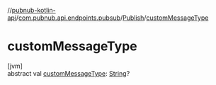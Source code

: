 //[pubnub-kotlin-api](../../../index.md)/[com.pubnub.api.endpoints.pubsub](../index.md)/[Publish](index.md)/[customMessageType](custom-message-type.md)

# customMessageType

[jvm]\
abstract val [customMessageType](custom-message-type.md): [String](https://kotlinlang.org/api/latest/jvm/stdlib/kotlin/-string/index.html)?

